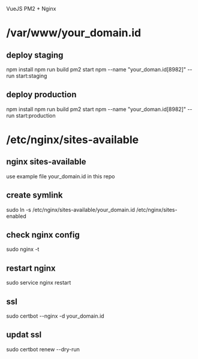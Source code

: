 VueJS PM2 + Nginx

# /var/www/your_domain.id

## deploy staging
npm install
npm run build
pm2 start npm --name "your_doman.id[8982]" -- run start:staging

## deploy production
npm install
npm run build
pm2 start npm --name "your_doman.id[8982]" -- run start:production

# /etc/nginx/sites-available
## nginx sites-available
use example file your_domain.id in this repo

## create symlink
sudo ln -s /etc/nginx/sites-available/your_domain.id /etc/nginx/sites-enabled

## check nginx config
sudo nginx -t

## restart nginx
sudo service nginx restart

## ssl
sudo certbot --nginx -d your_domain.id

## updat ssl
sudo certbot renew --dry-run
